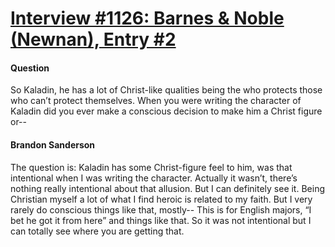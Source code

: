 # [Interview #1126: Barnes & Noble (Newnan), Entry #2](https://www.theoryland.com/intvmain.php?i=1126#2)

#### Question

So Kaladin, he has a lot of Christ-like qualities being the who protects those who can’t protect themselves. When you were writing the character of Kaladin did you ever make a conscious decision to make him a Christ figure or--

#### Brandon Sanderson

The question is: Kaladin has some Christ-figure feel to him, was that intentional when I was writing the character. Actually it wasn’t, there’s nothing really intentional about that allusion. But I can definitely see it. Being Christian myself a lot of what I find heroic is related to my faith. But I very rarely do conscious things like that, mostly-- This is for English majors, “I bet he got it from here” and things like that. So it was not intentional but I can totally see where you are getting that.


